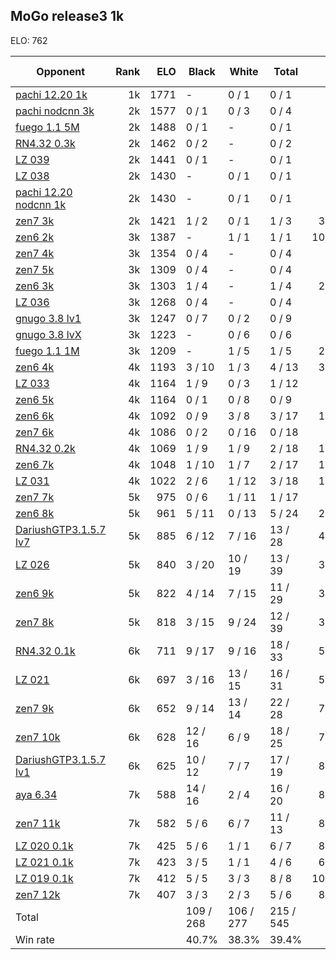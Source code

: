 ## MoGo release3 1k ##

ELO: 762

Opponent | Rank | ELO | Black | White | Total | Win rate
---------|-----:|----:|-------|-------|-------|-------:
[pachi 12.20 1k](pachi%2012.20%201k.md) | 1k | 1771 | - | 0 / 1 | 0 / 1 | 0.0%
[pachi nodcnn 3k](pachi%20nodcnn%203k.md) | 2k | 1577 | 0 / 1 | 0 / 3 | 0 / 4 | 0.0%
[fuego 1.1 5M](fuego%201.1%205M.md) | 2k | 1488 | 0 / 1 | - | 0 / 1 | 0.0%
[RN4.32 0.3k](RN4.32%200.3k.md) | 2k | 1462 | 0 / 2 | - | 0 / 2 | 0.0%
[LZ 039](LZ%20039.md) | 2k | 1441 | 0 / 1 | - | 0 / 1 | 0.0%
[LZ 038](LZ%20038.md) | 2k | 1430 | - | 0 / 1 | 0 / 1 | 0.0%
[pachi 12.20 nodcnn 1k](pachi%2012.20%20nodcnn%201k.md) | 2k | 1430 | - | 0 / 1 | 0 / 1 | 0.0%
[zen7 3k](zen7%203k.md) | 2k | 1421 | 1 / 2 | 0 / 1 | 1 / 3 | 33.3%
[zen6 2k](zen6%202k.md) | 3k | 1387 | - | 1 / 1 | 1 / 1 | 100.0%
[zen7 4k](zen7%204k.md) | 3k | 1354 | 0 / 4 | - | 0 / 4 | 0.0%
[zen7 5k](zen7%205k.md) | 3k | 1309 | 0 / 4 | - | 0 / 4 | 0.0%
[zen6 3k](zen6%203k.md) | 3k | 1303 | 1 / 4 | - | 1 / 4 | 25.0%
[LZ 036](LZ%20036.md) | 3k | 1268 | 0 / 4 | - | 0 / 4 | 0.0%
[gnugo 3.8 lv1](gnugo%203.8%20lv1.md) | 3k | 1247 | 0 / 7 | 0 / 2 | 0 / 9 | 0.0%
[gnugo 3.8 lvX](gnugo%203.8%20lvX.md) | 3k | 1223 | - | 0 / 6 | 0 / 6 | 0.0%
[fuego 1.1 1M](fuego%201.1%201M.md) | 3k | 1209 | - | 1 / 5 | 1 / 5 | 20.0%
[zen6 4k](zen6%204k.md) | 4k | 1193 | 3 / 10 | 1 / 3 | 4 / 13 | 30.8%
[LZ 033](LZ%20033.md) | 4k | 1164 | 1 / 9 | 0 / 3 | 1 / 12 | 8.3%
[zen6 5k](zen6%205k.md) | 4k | 1164 | 0 / 1 | 0 / 8 | 0 / 9 | 0.0%
[zen6 6k](zen6%206k.md) | 4k | 1092 | 0 / 9 | 3 / 8 | 3 / 17 | 17.6%
[zen7 6k](zen7%206k.md) | 4k | 1086 | 0 / 2 | 0 / 16 | 0 / 18 | 0.0%
[RN4.32 0.2k](RN4.32%200.2k.md) | 4k | 1069 | 1 / 9 | 1 / 9 | 2 / 18 | 11.1%
[zen6 7k](zen6%207k.md) | 4k | 1048 | 1 / 10 | 1 / 7 | 2 / 17 | 11.8%
[LZ 031](LZ%20031.md) | 4k | 1022 | 2 / 6 | 1 / 12 | 3 / 18 | 16.7%
[zen7 7k](zen7%207k.md) | 5k | 975 | 0 / 6 | 1 / 11 | 1 / 17 | 5.9%
[zen6 8k](zen6%208k.md) | 5k | 961 | 5 / 11 | 0 / 13 | 5 / 24 | 20.8%
[DariushGTP3.1.5.7 lv7](DariushGTP3.1.5.7%20lv7.md) | 5k | 885 | 6 / 12 | 7 / 16 | 13 / 28 | 46.4%
[LZ 026](LZ%20026.md) | 5k | 840 | 3 / 20 | 10 / 19 | 13 / 39 | 33.3%
[zen6 9k](zen6%209k.md) | 5k | 822 | 4 / 14 | 7 / 15 | 11 / 29 | 37.9%
[zen7 8k](zen7%208k.md) | 5k | 818 | 3 / 15 | 9 / 24 | 12 / 39 | 30.8%
[RN4.32 0.1k](RN4.32%200.1k.md) | 6k | 711 | 9 / 17 | 9 / 16 | 18 / 33 | 54.5%
[LZ 021](LZ%20021.md) | 6k | 697 | 3 / 16 | 13 / 15 | 16 / 31 | 51.6%
[zen7 9k](zen7%209k.md) | 6k | 652 | 9 / 14 | 13 / 14 | 22 / 28 | 78.6%
[zen7 10k](zen7%2010k.md) | 6k | 628 | 12 / 16 | 6 / 9 | 18 / 25 | 72.0%
[DariushGTP3.1.5.7 lv1](DariushGTP3.1.5.7%20lv1.md) | 6k | 625 | 10 / 12 | 7 / 7 | 17 / 19 | 89.5%
[aya 6.34](aya%206.34.md) | 7k | 588 | 14 / 16 | 2 / 4 | 16 / 20 | 80.0%
[zen7 11k](zen7%2011k.md) | 7k | 582 | 5 / 6 | 6 / 7 | 11 / 13 | 84.6%
[LZ 020 0.1k](LZ%20020%200.1k.md) | 7k | 425 | 5 / 6 | 1 / 1 | 6 / 7 | 85.7%
[LZ 021 0.1k](LZ%20021%200.1k.md) | 7k | 423 | 3 / 5 | 1 / 1 | 4 / 6 | 66.7%
[LZ 019 0.1k](LZ%20019%200.1k.md) | 7k | 412 | 5 / 5 | 3 / 3 | 8 / 8 | 100.0%
[zen7 12k](zen7%2012k.md) | 7k | 407 | 3 / 3 | 2 / 3 | 5 / 6 | 83.3%
Total | | | 109 / 268 | 106 / 277 | 215 / 545 | 
Win rate| | | 40.7% | 38.3% | 39.4% | 
